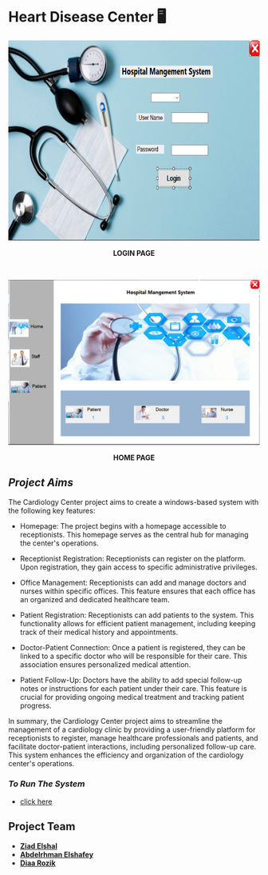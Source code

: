 # Heart Disease Center 🖥️

<p align="center">
     <img src="img\Capture.PNG" height="400px">
      <p align="center">
       <b>LOGIN PAGE</b>
     </p>
 </p>

<br>

 <p align="center">
     <img src="img\home_admin.png">
      <p align="center">
       <b>HOME PAGE</b>
     </p>
 </p>

## ***Project Aims*** 
The Cardiology Center project aims to create a windows-based system with the following key features:

- Homepage: The project begins with a homepage accessible to receptionists. This homepage serves as the central hub for managing the center's operations.

- Receptionist Registration: Receptionists can register on the platform. Upon registration, they gain access to specific administrative privileges.

- Office Management: Receptionists can add and manage doctors and nurses within specific offices. This feature ensures that each office has an organized and dedicated healthcare team.

- Patient Registration: Receptionists can add patients to the system. This functionality allows for efficient patient management, including keeping track of their medical history and appointments.

- Doctor-Patient Connection: Once a patient is registered, they can be linked to a specific doctor who will be responsible for their care. This association ensures personalized medical attention.

- Patient Follow-Up: Doctors have the ability to add special follow-up notes or instructions for each patient under their care. This feature is crucial for providing ongoing medical treatment and tracking patient progress.

In summary, the Cardiology Center project aims to streamline the management of a cardiology clinic by providing a user-friendly platform for receptionists to register, manage healthcare professionals and patients, and facilitate doctor-patient interactions, including personalized follow-up care. This system enhances the efficiency and organization of the cardiology center's operations.

### ***To Run The System***
- [click here](https://drive.google.com/drive/folders/11Pprt4ROAoki_pB3iafN2UiFuvbar6Fo?usp=sharing)

## Project Team
- [**Ziad Elshal**](https://github.com/ZiadElshal)
- [**Abdelrhman Elshafey**](https://github.com/AbdelrhmanElshafey)
- [**Diaa Rozik**](https://github.com/diaarozik)

